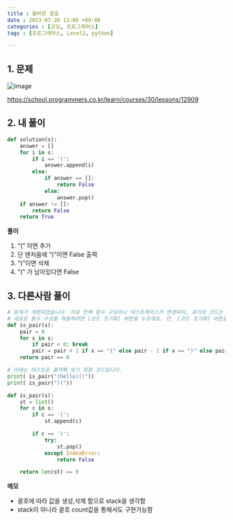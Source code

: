 ```yaml
---
title : 올바른 괄호
date : 2023-07-26 13:00 +09:00
categories : [코딩, 프로그래머스]
tags : [프로그래머스, Level2, python]

---
```

## 1. 문제
![image](https://github.com/mini0-0/mini0-0.github.io/assets/63296983/22d37b6e-75c5-4057-ba55-afd118f6be05)

<https://school.programmers.co.kr/learn/courses/30/lessons/12909>

## 2. 내 풀이

```python
def solution(s):
    answer = []
    for i in s:
        if i == '(':
            answer.append(i)
        else:
            if answer == []: 
                return False
            else:
                answer.pop()
    if answer != []: 
        return False
    return True
```

**풀이**

1. “(” 이면 추가
2. 단 맨처음에 “)”이면 False 출력
3. “)”이면 삭제
4. “(” 가 남아있다면 False

## 3. 다른사람 풀이

```python
# 문제가 개편되었습니다. 이로 인해 함수 구성이나 테스트케이스가 변경되어, 과거의 코드는 동작하지 않을 수 있습니다.
# 새로운 함수 구성을 적용하려면 [코드 초기화] 버튼을 누르세요. 단, [코드 초기화] 버튼을 누르면 작성 중인 코드는 사라집니다.
def is_pair(s):
    pair = 0
    for x in s:
        if pair < 0: break
        pair = pair + 1 if x == "(" else pair - 1 if x == ")" else pair
    return pair == 0

# 아래는 테스트로 출력해 보기 위한 코드입니다.
print( is_pair("(hello)()"))
print( is_pair(")("))
```

```python
def is_pair(s):
    st = list()
    for c in s:
        if c == '(':
            st.append(c)

        if c == ')':
            try:
                st.pop()
            except IndexError:
                return False

    return len(st) == 0
```

**메모**

- 괄호에 따라 값을 생성,삭제 함으로 stack을 생각함
- stack이 아니라 괄호 count값을 통해서도 구현가능함


